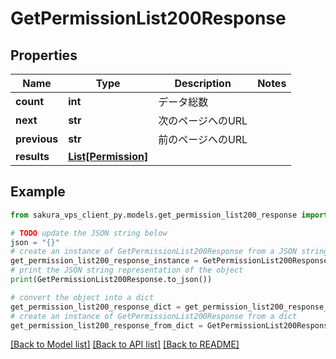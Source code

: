 # GetPermissionList200Response


## Properties

Name | Type | Description | Notes
------------ | ------------- | ------------- | -------------
**count** | **int** | データ総数 | 
**next** | **str** | 次のページへのURL | 
**previous** | **str** | 前のページへのURL | 
**results** | [**List[Permission]**](Permission.md) |  | 

## Example

```python
from sakura_vps_client_py.models.get_permission_list200_response import GetPermissionList200Response

# TODO update the JSON string below
json = "{}"
# create an instance of GetPermissionList200Response from a JSON string
get_permission_list200_response_instance = GetPermissionList200Response.from_json(json)
# print the JSON string representation of the object
print(GetPermissionList200Response.to_json())

# convert the object into a dict
get_permission_list200_response_dict = get_permission_list200_response_instance.to_dict()
# create an instance of GetPermissionList200Response from a dict
get_permission_list200_response_from_dict = GetPermissionList200Response.from_dict(get_permission_list200_response_dict)
```
[[Back to Model list]](../README.md#documentation-for-models) [[Back to API list]](../README.md#documentation-for-api-endpoints) [[Back to README]](../README.md)


